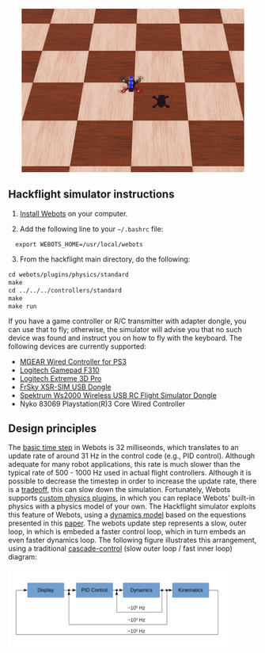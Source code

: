 <p align="center"> 
<img src="../media/webots2.png" width=450>
</p>

## Hackflight simulator instructions

1. [Install Webots](https://cyberbotics.com/doc/guide/installation-procedure#installation-on-linux)
on your computer.  

2. Add the following line to your ```~/.bashrc``` file:

```
  export WEBOTS_HOME=/usr/local/webots
```

3. From the hackflight main directory, do the following:

```
cd webots/plugins/physics/standard
make
cd ../../../controllers/standard
make
make run
```

If you have a game controller or R/C transmitter with adapter dongle, you can
use that to fly;  otherwise, the simulator will advise you that no such device
was found and instruct you on how to fly with the keyboard.  The following devices
are currently supported:

* [MGEAR Wired Controller for PS3](https://www.officedepot.com/a/products/7123231/Gear-Wired-Controller-For-PS3-Black/)
* [Logitech Gamepad F310](https://www.amazon.com/gp/product/B003VAHYQY)
* [Logitech Extreme 3D Pro](https://www.amazon.com/gp/product/B00009OY9U)
* [FrSky XSR-SIM USB Dongle](https://www.amazon.com/gp/product/B07GD6ZLW7)
* [Spektrum Ws2000 Wireless USB RC Flight Simulator Dongle](https://www.amazon.com/gp/product/B07ZK1R32H)
* Nyko 83069 Playstation(R)3 Core Wired Controller

## Design principles

The [basic time step](https://cyberbotics.com/doc/reference/worldinfo) in
Webots is 32 milliseonds, which translates to an update rate of around 31 Hz
in the control code (e.g., PID control).  Although adequate for many robot
applications, this rate is much slower than the typical rate of 500 - 1000 Hz
used in actual flight controllers.  Although it is possible to decrease the
timestep in order to increase the update rate, there is a 
[tradeoff](https://robotics.stackexchange.com/questions/24086/how-can-i-speed-up-my-webots-simulation),
this can slow down the simulation.  Fortunately, Webots supports 
[custom physics plugins](https://cyberbotics.com/doc/reference/physics-plugin),
in which you can replace Webots' built-in physics with a physics model
of your own.   The Hackflight simulator exploits this feature of Webots,
using a
[dynamics model](https://github.com/simondlevy/Hackflight/blob/master/src/sim/dynamics.hpp)
based on the equestions
presented in this [paper](https://infoscience.epfl.ch/record/97532/files/325.pdf).
The webots update step represents a slow, outer loop, in which is embeded
a faster control loop, which in turn embeds an even faster dynamics loop.
The following figure illustrates this arrangement, using a traditional
[cascade-control](https://controlguru.com/the-cascade-control-architecture/)
(slow outer loop / fast inner loop) diagram:

<img src="../media/sim.png" width=450>

